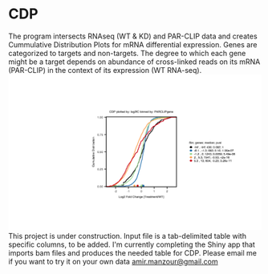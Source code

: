 # CDP
The program intersects RNAseq (WT & KD) and PAR-CLIP data and creates Cummulative Distribution Plots for mRNA differential expression. Genes are categorized to targets and non-targets. The degree to which each gene might be a target depends on abundance of cross-linked reads on its mRNA (PAR-CLIP) in the context of its expression (WT RNA-seq). 
![picture](CDP.png)
This project is under construction.
Input file is a tab-delimited table with specific columns, to be added. I'm currently completing the Shiny app that imports bam files and produces the needed table for CDP.
Please email me if you want to try it on your own data amir.manzour@gmail.com
